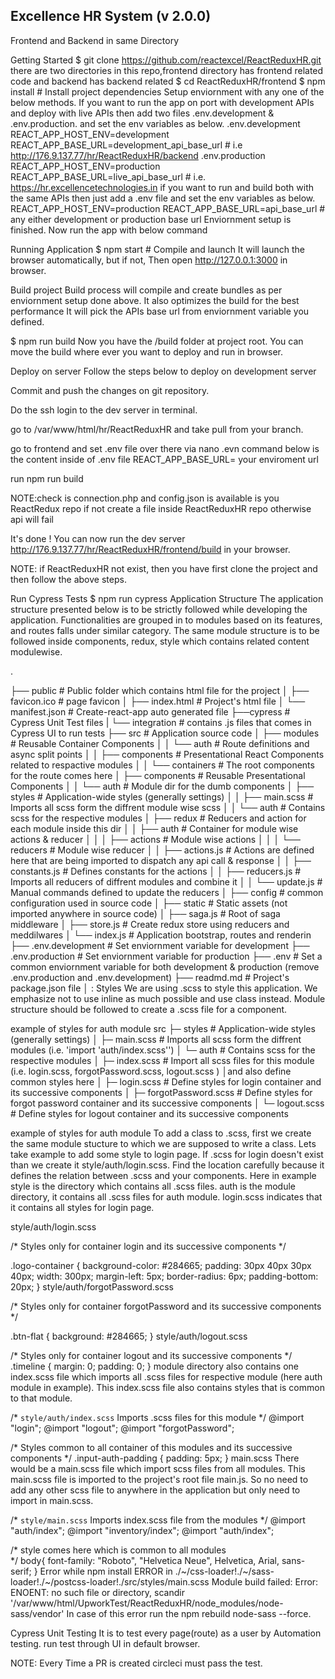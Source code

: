 ## Excellence HR System (v 2.0.0)
Frontend and Backend in same Directory

Getting Started
$ git clone https://github.com/reactexcel/ReactReduxHR.git
there are two directories in this repo,frontend directory has frontend related code and backend has backend related
$ cd ReactReduxHR/frontend
$ npm install                   # Install project dependencies
Setup enviornment with any one of the below methods.
If you want to run the app on port with development APIs and deploy with live APIs then add two files .env.development & .env.production. and set the env variables as below.
.env.development
REACT_APP_HOST_ENV=development
REACT_APP_BASE_URL=development_api_base_url     # i.e http://176.9.137.77/hr/ReactReduxHR/backend
.env.production
REACT_APP_HOST_ENV=production
REACT_APP_BASE_URL=live_api_base_url    # i.e. https://hr.excellencetechnologies.in
if you want to run and build both with the same APIs then just add a .env file and set the env variables as below.
 REACT_APP_HOST_ENV=production
 REACT_APP_BASE_URL=api_base_url     # any either development or production base url
Enviornment setup is finished. Now run the app with below command

Running Application
$ npm start                # Compile and launch
It will launch the browser automatically, but if not, Then open http://127.0.0.1:3000 in browser.

Build project
Build process will compile and create bundles as per enviornment setup done above. It also optimizes the build for the best performance It will pick the APIs base url from enviornment variable you defined.

$ npm run build
Now you have the /build folder at project root. You can move the build where ever you want to deploy and run in browser.

Deploy on server
Follow the steps below to deploy on development server

Commit and push the changes on git repository.

Do the ssh login to the dev server in terminal.

go to /var/www/html/hr/ReactReduxHR and take pull from your branch.

go to frontend and set .env file over there via nano .evn command below is the content inside of .env file REACT_APP_BASE_URL= your enviroment url

run npm run build

NOTE:check is connection.php and config.json is available is you ReactRedux repo if not create a file inside ReactReduxHR repo otherwise api will fail

It's done ! You can now run the dev server http://176.9.137.77/hr/ReactReduxHR/frontend/build in your browser.

NOTE: if ReactReduxHR not exist, then you have first clone the project and then follow the above steps.

Run Cypress Tests
$ npm run cypress
Application Structure
The application structure presented below is to be strictly followed while developing the application. Functionalities are grouped in to modules based on its features, and routes falls under similar category. The same module structure is to be followed inside components, redux, style which contains related content modulewise.

.

├── public                   # Public folder which contains html file for the project
│   ├── favicon.ico          # page favicon
│   ├── index.html           # Project's html file
│   └── manifest.json        # Create-react-app auto generated file
├──cypress                   # Cypress Unit Test files
|   └── integration          # contains .js files that comes in Cypress UI to run tests
├── src                      # Application source code
│   ├── modules              # Reusable Container Components
│   │   └── auth             # Route definitions and async split points
│   │       ├── components   # Presentational React Components related to respactive modules
│   │       └── containers   # The root components for the route comes here
│   ├── components           # Reusable Presentational Components
│   │   └── auth             # Module dir for the dumb components
│   ├── styles               # Application-wide styles (generally settings)
│   │   ├── main.scss        # Imports all scss form the diffrent module wise scss
│   │   └── auth             # Contains scss for the respective modules
│   ├── redux                # Reducers and action for each module inside this dir
│   │   ├── auth             # Container for module wise actions & reducer
│   │   │   ├── actions      # Module wise actions
│   │   │   └── reducers     # Module wise reducer
│   │   ├── actions.js       # Actions are defined here that are being imported to dispatch any api call & response
│   │   ├── constants.js     # Defines constants for the actions
│   │   ├── reducers.js      # Imports all reducers of diffrent modules and combine it
│   │   └── update.js        # Manual commands defined to update the reducers
│   ├── config               # common configuration used in source code
│   ├── static               # Static assets (not imported anywhere in source code)
│   ├── saga.js              # Root of saga middleware
│   ├── store.js             # Create redux store using reducers and meddilwares
│   └── index.js             # Application bootstrap, routes and renderin
├── .env.development         # Set enviornment variable for development
├── .env.production          # Set enviornment variable for production
├── .env                     # Set a common enviornment variable for both development & production  (remove .env.production and .env.development)
├── readmd.md                # Project's package.json file
│
:
Styles
We are using .scss to style this application. We emphasize not to use inline as much possible and use class instead. Module structure should be followed to create a .scss file for a component.

example of styles for auth module
src
├─ styles                    # Application-wide styles (generally settings)
│  ├─ main.scss               # Imports all scss form the diffrent modules (i.e. 'import 'auth/index.scss'')
│  └─ auth                    # Contains scss for the respective modules
│     ├─ index.scss           # Import all scss files for this module (i.e. login.scss, forgotPassword.scss, logout.scss ) │and also define common styles here
│     ├─ login.scss           # Define styles for login container and its successive components
│     ├─ forgotPassword.scss  # Define styles for forgot password container and its successive components
│     └─ logout.scss          # Define styles for logout container and its successive components

example of styles for auth module
To add a class to .scss, first we create the same module stucture to which we are supposed to write a class. Lets take example to add some style to login page. If .scss for login doesn't exist than we create it style/auth/login.scss. Find the location carefully because it defines the relation between .scss and your components. Here in example style is the directory which contains all .scss files. auth is the module directory, it contains all .scss files for auth module. login.scss indicates that it contains all styles for login page.

style/auth/login.scss

/*
  Styles only for container login and its successive components
*/

.logo-container {
  background-color: #284665;
  padding: 30px 40px 30px 40px;
  width: 300px;
  margin-left: 5px;
  border-radius: 6px;
  padding-bottom: 20px;
}
style/auth/forgotPassword.scss

/*
  Styles only for container forgotPassword and its successive components
*/

.btn-flat {
  background: #284665;
}
style/auth/logout.scss

/*
  Styles only for container logout and its successive components
*/
.timeline {
  margin: 0;
  padding: 0;
}
module directory also contains one index.scss file which imports all .scss files for respective module (here auth module in example). This index.scss file also contains styles that is common to that module.

/*
  `style/auth/index.scss`
  Imports .scss files for this module
*/
@import "login";
@import "logout";
@import "forgotPassword";

/*
  Styles common to all container of this modules and its successive components
*/
.input-auth-padding {
  padding: 5px;
}
main.scss
There would be a main.scss file which import scss files from all modules. This main.scss file is imported to the project's root file main.js. So no need to add any other scss file to anywhere in the application but only need to import in main.scss.

/*
  `style/main.scss`
  Imports index.scss file from the modules
*/
@import "auth/index";
@import "inventory/index";
@import "auth/index";

/*
  style comes here which is common to all modules  
*/
body{
  font-family: "Roboto", "Helvetica Neue", Helvetica, Arial, sans-serif;
}
Error while npm install
ERROR in ./~/css-loader!./~/sass-loader!./~/postcss-loader!./src/styles/main.scss
Module build failed: Error: ENOENT: no such file or directory, scandir '/var/www/html/UpworkTest/ReactReduxHR/node_modules/node-sass/vendor'
In case of this error run the npm rebuild node-sass --force.

Cypress Unit Testing
It is to test every page(route) as a user by Automation testing.
run test through UI in default browser.

NOTE: Every Time a PR is created circleci must pass the test.
